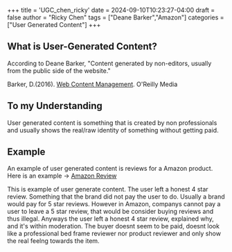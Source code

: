 +++
title = 'UGC_chen_ricky'
date = 2024-09-10T10:23:27-04:00
draft = false
author = "Ricky Chen"
tags = ["Deane Barker","Amazon"]
categories = ["User Generated Content"]
+++


## What is User-Generated Content?


According to Deane Barker, "Content generated by non-editors, usually from the public side of the website." 

Barker, D.(2016). [Web Content Management](https://deanebarker.net/tech/glossary/user-generated-content/). O'Reilly Media


## To my Understanding


User generated content is something that is created by non professionals and usually shows the real/raw identity of something without getting paid.


## Example


An example of user generated content is reviews for a Amazon product. Here is an example ->
[Amazon Review](https://www.amazon.com/gp/customer-reviews/R3T29DPZDMA2FX/ref=cm_cr_getr_d_rvw_ttl?ie=UTF8&ASIN=B0BQ37B73B)


This is example of user generate content. The user left a honest 4 star review. Something that the brand did not pay the user to do. Usually a brand would pay for 5 star reviews. However in Amazon, companys cannot pay a user to leave a 5 star review, that would be consider buying reviews and thus illegal. Anyways the user left a honest 4 star review, explained why, and it's within moderation. The buyer doesnt seem to be paid, doesnt look like a professional bed frame reviewer nor product reviewer and only show the real feelng towards the item.